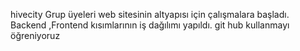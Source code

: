 hivecity
Grup üyeleri web sitesinin altyapısı için çalışmalara başladı.
Backend ,Frontend kısımlarının iş dağılımı yapıldı.
git hub kullanmayı öğreniyoruz

